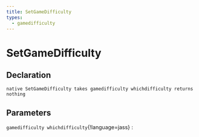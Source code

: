 ```yaml
---
title: SetGameDifficulty
types:
  - gamedifficulty
---
```


# SetGameDifficulty

## Declaration

```jass
native SetGameDifficulty takes gamedifficulty whichdifficulty returns nothing
```

## Parameters
`gamedifficulty whichdifficulty`{!language=jass}
: 
